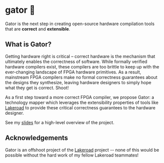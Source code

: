 # gator 🐊

Gator is the next step in creating open-source hardware
compilation tools that are **correct** and **extensible**.

## What is Gator?

Getting hardware right is critical – correct hardware is the mechanism that ultimately enables the
correctness of software. While formally verified hardware compilers exist, these compilers are
too brittle to keep up with the ever-changing landscape of FPGA hardware primitives.
As a result, mainstream FPGA compilers make no formal correctness guarantees about the designs
they synthesize, leaving hardware designers to simply hope what they get is correct. Shoot!

As a first step toward a more correct FPGA compiler, we propose Gator:
a technology mapper which leverages the extensibility properties of tools like
[Lakeroad](https://github.com/uwsampl/lakeroad)
to provide these critical correctness guarantees to the hardware designer.

See my [slides](https://ninehusky.github.io/assets/02-14-2024-gator-talk.pdf)
for a high-level overview of the project.

## Acknowledgements

Gator is an offshoot project of the [Lakeroad](https://github.com/uwsampl/lakeroad) project
-- none of this would be possible without the hard work of my fellow Lakeroad teammates!
